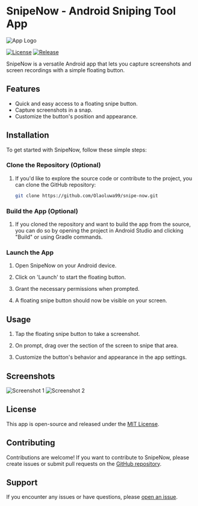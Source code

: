 # SnipeNow - Android Sniping Tool App

![App Logo](https://encrypted-tbn0.gstatic.com/images?q=tbn:ANd9GcSQhYVhuvprIQljGmoyjgZWBoHILO2IDm2YpQ&usqp=CAU)

[![License](https://img.shields.io/badge/License-MIT-blue.svg)](LICENSE)
[![Release](https://img.shields.io/github/v/release/your-username/snipe-now)](https://github.com/your-username/snipe-now/releases)

SnipeNow is a versatile Android app that lets you capture screenshots and screen recordings with a simple floating button.

## Features

- Quick and easy access to a floating snipe button.
- Capture screenshots in a snap.
- Customize the button's position and appearance.

## Installation

To get started with SnipeNow, follow these simple steps:

### Clone the Repository (Optional)

1. If you'd like to explore the source code or contribute to the project, you can clone the GitHub repository:

   ```bash
   git clone https://github.com/Olaoluwa99/snipe-now.git
   ```

### Build the App (Optional)

1. If you cloned the repository and want to build the app from the source, you can do so by opening the project in Android Studio and clicking "Build" or using Gradle commands.

### Launch the App

1. Open SnipeNow on your Android device.

2. Click on 'Launch' to start the floating button. 

3. Grant the necessary permissions when prompted.

4. A floating snipe button should now be visible on your screen.

## Usage

1. Tap the floating snipe button to take a screenshot.
   
2. On prompt, drag over the section of the screen to snipe that area. 

3. Customize the button's behavior and appearance in the app settings.

## Screenshots

![Screenshot 1](url_to_screenshot_1.png)
![Screenshot 2](url_to_screenshot_2.png)

## License

This app is open-source and released under the [MIT License](LICENSE).

## Contributing

Contributions are welcome! If you want to contribute to SnipeNow, please create issues or submit pull requests on the [GitHub repository](https://github.com/your-username/snipe-now).

## Support

If you encounter any issues or have questions, please [open an issue](https://github.com/your-username/snipe-now/issues).
